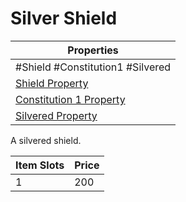 # Silver Shield

| Properties                                                               |
| ------------------------------------------------------------------------ |
| #Shield #Constitution1 #Silvered                                         |
| [Shield Property](../Armor%20Properties/Shield%20Property.md)                 |
| [Constitution 1 Property](../Armor%20Properties/Constitution%20X%20Property.md) |
| [Silvered Property](../../../Material%20Properties/Silvered%20Property.md)    |
A silvered shield.

| Item Slots | Price |
| ---------- | ----- |
| 1          | 200   |
